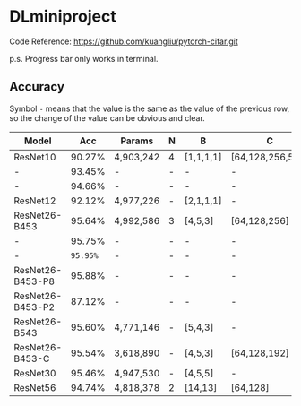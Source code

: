 # DLminiproject

Code Reference: https://github.com/kuangliu/pytorch-cifar.git

p.s. Progress bar only works in terminal.

## Accuracy

Symbol `-` means that the value is the same as the value of the previous row, so the change of the value can be obvious and clear.

| Model            | Acc  |Params   |N|B           | C                 |$F_i$|$K_i$|P|LR   |E|
|----------------- |------|---------|-|------------|-------------------|-|-|-|-----|---|
|ResNet10          |90.27%|4,903,242|4|[1,1,1,1]|[64,128,256,512]|3|1|4|0.001|200|
|-                 |93.45%|-        |-|-           |-                  |-|-|-|0.01 |-|
|-                 |94.66%|-        |-|-           |-                  |-|-|-|0.1  |-|
|ResNet12          |92.12%|4,977,226|-|[2,1,1,1]|-                  |-|-|-|-    |-|
|ResNet26-B453     |95.64%|4,992,586|3|[4,5,3]   |[64,128,256]     |-|-|-|-    |-|
|-                 |95.75%|-        |-|-           |-                  |-|-|-|-    |400|
|-                 |`95.95%`|-      |-|-           |-                  |-|-|-|-    |600|
|ResNet26-B453-P8  |95.88%|-        |-|-           |-                  |-|-|8|-    |200|
|ResNet26-B453-P2  |87.12%|-        |-|-           |-                  |-|-|2|-    |-|
|ResNet26-B543     |95.60%|4,771,146|-|[5,4,3]   |-                  |-|-|4|-    |-|
|ResNet26-B453-C   |95.54%|3,618,890|-|[4,5,3]   |[64,128,192]     |-|-|-|-    |-|
|ResNet30          |95.46%|4,947,530|-|[4,5,5]   |-       |-|-|-|-    |-|
|ResNet56          |94.74%|4,818,378|2|[14,13]   |[64,128]       |-|-|-|-    |-|
